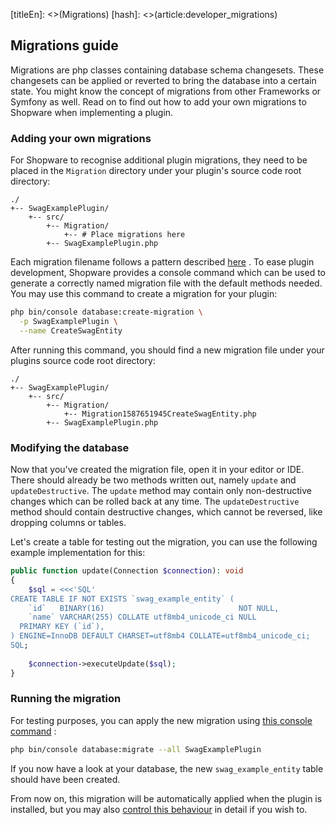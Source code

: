 [titleEn]: <>(Migrations)
[hash]: <>(article:developer_migrations)

## Migrations guide

Migrations are php classes containing database schema changesets. These
changesets can be applied or reverted to bring the database into a certain
state. You might know the concept of migrations from other Frameworks or
Symfony as well. Read on to find out how to add your own migrations to
Shopware when implementing a plugin.

### Adding your own migrations

For Shopware to recognise additional plugin migrations, they need to be placed
in the `Migration` directory under your plugin's source code root directory:

```
./
+-- SwagExamplePlugin/
    +-- src/
        +-- Migration/
            +-- # Place migrations here
        +-- SwagExamplePlugin.php
```

Each migration filename follows a pattern described
[here](./../60-references-internals/40-plugins/080-plugin-migrations.md#overview)
. To ease plugin development, Shopware provides a console command which can be
used to generate a correctly named migration file with the default methods
needed. You may use this command to create a migration for your plugin:

```bash
php bin/console database:create-migration \
  -p SwagExamplePlugin \
  --name CreateSwagEntity
```

After running this command, you should find a new migration file under your
plugins source code root directory:

```
./
+-- SwagExamplePlugin/
    +-- src/
        +-- Migration/
            +-- Migration1587651945CreateSwagEntity.php
        +-- SwagExamplePlugin.php
```

### Modifying the database

Now that you've created the migration file, open it in your editor or IDE. There
should already be two methods written out, namely `update` and
`updateDestructive`. The `update` method may contain only non-destructive
changes which can be rolled back at any time. The `updateDestructive` method
should contain destructive changes, which cannot be reversed, like dropping
columns or tables.

Let's create a table for testing out the migration, you can use the following
example implementation for this:

```php
public function update(Connection $connection): void
{
    $sql = <<<'SQL'
CREATE TABLE IF NOT EXISTS `swag_example_entity` (
    `id`   BINARY(16)                              NOT NULL,
    `name` VARCHAR(255) COLLATE utf8mb4_unicode_ci NULL
  PRIMARY KEY (`id`),
) ENGINE=InnoDB DEFAULT CHARSET=utf8mb4 COLLATE=utf8mb4_unicode_ci;
SQL;
    
    $connection->executeUpdate($sql);
}
```

### Running the migration

For testing purposes, you can apply the new migration using
[this console command](./../60-references-internals/40-plugins/080-plugin-migrations.md#running-migrations-manually)
:

```bash
php bin/console database:migrate --all SwagExamplePlugin
```

If you now have a look at your database, the new `swag_example_entity` table
should have been created.

From now on, this migration will be automatically applied when the plugin is
installed, but you may also
[control this behaviour](./../60-references-internals/40-plugins/080-plugin-migrations.md#advanced-migration-control)
in detail if you wish to.
